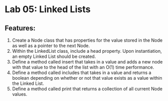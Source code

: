 # Lab 05: Linked Lists

## Features:

1. Create a Node class that has properties for the value stored in the Node as well as a pointer to the next Node. 
2. Within the LinkedList class, include a head property. Upon instantiation, an empty Linked List should be created. 
3. Define a method called insert that takes in a value and adds a new node with that value to the head of the list with an O(1) time performance. 
4. Define a method called includes that takes in a value and returns a boolean depending on whether or not that value exists as a value within the Linked List. 
5. Define a method called print that returns a collection of all current Node values. 